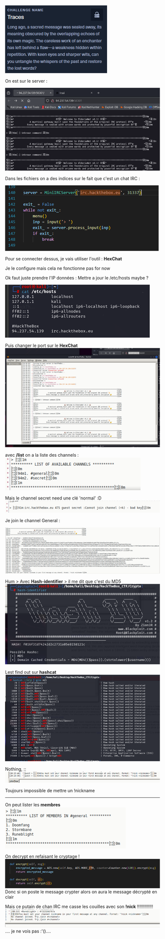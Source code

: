 ![alt text](img/Pasted_image_20250322234715.png)

On est sur le server : 

![alt text](img/Pasted_image_20250323002447.png)

Dans les fichiers on a des indices sur le fait que c'est un chat IRC : 

![alt text](img/Pasted_image_20250323002507.png)

Pour se connecter dessus, je vais utiliser l'outil : **HexChat** 

Je le configure mais cela ne fonctionne pas for now 

Ok faut juste prendre l'IP données : 
Mettre a jour le /etc/hosts maybe ?

![alt text](img/Pasted_image_20250323003149.png)

Puis changer le port sur le **HexChat**
![alt text](img/Pasted_image_20250323003128.png)

avec **/list** on a la liste des channels : 
![alt text](img/Pasted_image_20250323003424.png)

Mais le channel secret need une clé  'normal' :D
![alt text](img/Pasted_image_20250323003440.png)

Je join le channel General : 

![alt text](img/Pasted_image_20250323003817.png)

Hum > Avec **Hash-identifier** > il me dit que c'est du MD5
![alt text](img/Pasted_image_20250323010426.png)

Lest find out sur **hashcat** 
![alt text](img/Pasted_image_20250323010508.png)

Nothing, :: 
![alt text](img/Pasted_image_20250323012511.png)

Toujours impossible de mettre un !nickname

---

On peut lister les **membres**
![alt text](img/Pasted_image_20250323012923.png)

On decrypt en refaisant le cryptage !
![alt text](img/Pasted_image_20250323013452.png)
Donc si on poste le message crypter alors on aura le message décrypté en clair 

Mais ce putain de chan IRC me casse les couilles avec son **!nick** !!!!!!!!!!!!!
![alt text](img/Pasted_image_20250323013437.png)
.... je ne vois pas :'()....
